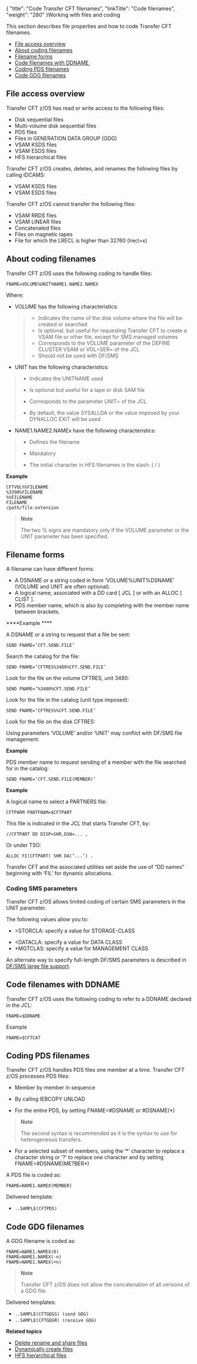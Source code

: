 {
    "title": "Code Transfer CFT filenames",
    "linkTitle": "Code filenames",
    "weight": "280"
}Working with files and coding

This section describes file properties and how to code Transfer CFT filenames.

- <a href="#File%20access%20overview" class="MCXref xref">File access overview</a>
- <a href="#Coding%20file%20names%20zOS" class="MCXref xref">About coding filenames</a>
- <a href="#Filename" class="MCXref xref">Filename forms</a>
- <a href="#Coding%20filenames%20with%20DDNAME" class="MCXref xref">Code filenames with DDNAME </a>
- <a href="#Coding%20PDS%20filenames" class="MCXref xref">Coding PDS filenames</a>
- <a href="#Coding%20GDG%20filenames" class="MCXref xref">Code GDG filenames</a>

<span id="File access overview"></span>

## File access overview

Transfer CFT z/OS has read or write access to the following files:

- Disk sequential files
- Multi-volume disk sequential files
- PDS files
- Files in GENERATION DATA GROUP (GDG)
- VSAM KSDS files
- VSAM ESDS files
- HFS hierarchical files

Transfer CFT z/OS creates, deletes, and renames the following files by calling IDCAMS:

- VSAM KSDS files
- VSAM ESDS files

Transfer CFT z/OS cannot transfer the following files:

- VSAM RRDS files
- VSAM LINEAR files
- Concatenated files
- Files on magnetic tapes
- File for which the LRECL is higher than 32760 (lrecl=x)

<span id="Coding file names zOS"></span>

## About coding filenames

Transfer CFT z/OS uses the following coding to handle files:

```
FNAME=VOLUME%UNIT%NAME1.NAME2.NAMEX
```

Where:

- VOLUME has the following characteristics:

    > -   Indicates the name of the disk volume where the file will be created or searched
    > -   Is optional, but useful for requesting Transfer CFT to create a VSAM file or other file, except for SMS managed volumes
    > -   Corresponds to the VOLUME parameter of the DEFINE CLUSTER VSAM or VOL=SER= of the JCL
    > -   Should not be used with DF/SMS

- UNIT has the following characteristics:

> -   Indicates the UNITNAME used
>
> <!-- -->
>
> -   Is optional but useful for a tape or disk SAM file
>
> <!-- -->
>
> -   Corresponds to the parameter UNIT= of the JCL
>
> <!-- -->
>
> -   By default, the value SYSALLDA or the value imposed by your DYNALLOC EXIT will be used

- NAME1.NAME2.NAMEx have the following characteristics:

> -   Defines the filename
>
> <!-- -->
>
> -   Mandatory
>
> <!-- -->
>
> -   The initial character in HFS filenames is the slash: ( <span class="span_2">/</span> )

**Example**

```
CFTVOL%%FILENAME
%3390%FILENAME
%%FILENAME
FILENAME
/path/file.extension
```

> **Note**
>
> The two % signs are mandatory only if the VOLUME parameter or the UNIT parameter has been specified.

<span id="Filename"></span>

## Filename forms

A filename can have different forms:

- A DSNAME or a string coded in form ‘VOLUME%UNIT%DSNAME’ (VOLUME and UNIT are often optional).
- A logical name, associated with a DD card \[ JCL \] or with an ALLOC \[ CLIST \].
- PDS member name, which is also by completing with the member name between brackets.

****Example ****

A DSNAME or a string to request that a file be sent:

```
SEND FNAME=‘CFT.SEND.FILE’
```

Search the catalog for the file:

```
SEND FNAME=‘CFTRES%3480%CFT.SEND.FILE’
```

Look for the file on the volume CFTRES, unit 3480:

```
SEND FNAME=‘%3480%CFT.SEND.FILE’
```

Look for the file in the catalog (unit type imposed):

```
SEND FNAME=‘CFTRES%%CFT.SEND.FILE’
```

Look for the file on the disk CFTRES:

Using parameters ‘VOLUME’ and/or ‘UNIT’ may conflict with DF/SMS file management.

****<span class="span_2">Example</span>****

<span class="span_2">PDS member name</span> t<span class="b2Car_2">o request sending of a member with the file searched for in the catalog</span>:

```
SEND FNAME=‘CFT.SEND.FILE(MEMBER)’
```

****<span class="span_2">Example</span>****

<span class="span_2">A logical name</span> t<span class="b2Car_2">o select a PARTNERS file</span>:

```
CFTPARM PARTFNAM=$CFTPART
```

This file is indicated in the JCL that starts Transfer CFT, by:

```
//CFTPART DD DISP=SHR,DSN=... ,
```

Or under TSO:

```
ALLOC FI(CFTPART) SHR DA(’...’) .
```

Transfer CFT and the associated utilities set aside the use of “DD names” beginning with ‘FIL’ for dynamic allocations.

### Coding SMS parameters

Transfer CFT z/OS allows limited coding of certain SMS parameters in the UNIT parameter.

The following values allow you to:

- &gt;STORCLA: specify a value for STORAGE-CLASS

<!-- -->

- &lt;DATACLA: specify a value for DATA CLASS
- \*MGTCLAS: specify a value for MANAGEMENT CLASS

An alternate way to specify full-length DF/SMS parameters is described in [DF/SMS large file support](../t_dynamically_create_files).

<span id="Coding filenames with DDNAME"></span>

## Code filenames with DDNAME 

Transfer CFT z/OS uses the following coding to refer to a DDNAME declared in the JCL:

```
FNAME=$DDNAME
```

Example

```
FNAME=$CFTCAT
```
<span id="Coding PDS filenames"></span>

## Coding PDS filenames

Transfer CFT z/OS handles PDS files one member at a time. Transfer CFT z/OS processes PDS files:

- Member by member in sequence

<!-- -->

- By calling IEBCOPY UNLOAD

<!-- -->

- For the entire PDS, by setting FNAME=#DSNAME or #DSNAME(\*)

> **Note**
>
> The second syntax is recommended as it is the syntax to use for heterogeneous transfers.

- For a selected subset of members, using the ’\*’ character to replace a character string or ’?’ to replace one character and by setting FNAME=#DSNAME(ME?BER\*)

A PDS file is coded as:

```
FNAME=NAME1.NAMEX(MEMBER)
```

Delivered template:

- <span class="code">`..SAMPLE(CFTPDS)`</span>

<span id="Coding GDG filenames"></span>

## Code GDG filenames

A GDG filename is coded as:

```
FNAME=NAME1.NAMEX(0)
FNAME=NAME1.NAMEX(-n)
FNAME=NAME1.NAMEX(+n)
```

> **Note**
>
> Transfer CFT z/OS does not allow the concatenation of all versions of a GDG file.

Delivered templates:

- `..SAMPLE(CFTGDGS) (send GDG)`
- `..SAMPLE(CFTGDGR) (receive GDG)`

****Related topics****

- [Delete rename and share files](../t_delete_and_rename_files_zos)
- [Dynamically create files](../t_dynamically_create_files)
- [HFS hierarchical files](../c_hfs_hierarchical_files_zos)
